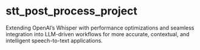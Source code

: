 # stt_post_process_project
Extending OpenAI’s Whisper with performance optimizations and seamless integration into LLM-driven workflows for more accurate, contextual, and intelligent speech-to-text applications.

